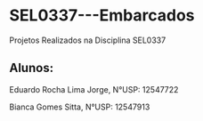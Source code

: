 # SEL0337---Embarcados
Projetos Realizados na Disciplina SEL0337

## Alunos: 
Eduardo Rocha Lima Jorge, N°USP: 12547722

Bianca Gomes Sitta, N°USP: 12547913
